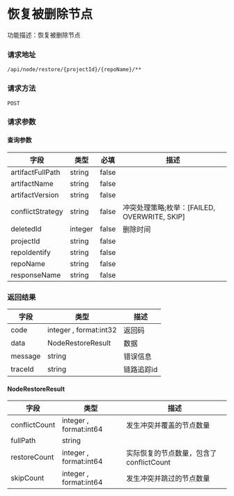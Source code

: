 # 恢复被删除节点
功能描述：恢复被删除节点

### 请求地址
```
/api/node/restore/{projectId}/{repoName}/**
```

### 请求方法
`POST`
### 请求参数

#### 查询参数

| 字段 | 类型 | 必填 | 描述 |
| -------- | -------- | -------- | -------- |
| artifactFullPath     | string   | false       |  |
| artifactName     | string   | false       |  |
| artifactVersion     | string   | false       |  |
| conflictStrategy     | string   | false       | 冲突处理策略;枚举：[FAILED, OVERWRITE, SKIP] |
| deletedId     | integer   | false       | 删除时间 |
| projectId     | string   | false       |  |
| repoIdentify     | string   | false       |  |
| repoName     | string   | false       |  |
| responseName     | string   | false       |  |



### 返回结果
| 字段 | 类型 | 描述 |
| -------- | -------- | -------- |
| code     | integer , format:int32  | 返回码 |
| data     | NodeRestoreResult   | 数据 |
| message     | string   | 错误信息 |
| traceId     | string   | 链路追踪id |
#### NodeRestoreResult
| 字段 | 类型 | 描述 |
| -------- | -------- | -------- |
| conflictCount     | integer , format:int64  | 发生冲突并覆盖的节点数量 |
| fullPath     | string   |  |
| restoreCount     | integer , format:int64  | 实际恢复的节点数量，包含了conflictCount |
| skipCount     | integer , format:int64  | 发生冲突并跳过的节点数量 |


